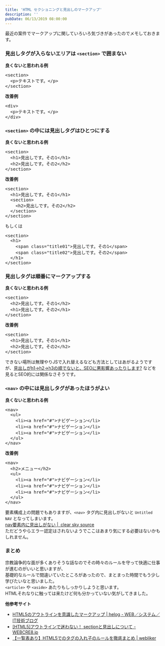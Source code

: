 ```yaml
---
title: 'HTML セクショニングと見出しのマークアップ'
description: ''
pubDate: 06/13/2019 08:00:00
---
```


<p>最近の案件でマークアップに関していろいろ気づきがあったのでメモしておきます。</p>

<h3>見出しタグが入らないエリアは <code>&lt;section&gt;</code> で囲まない</h3>

<p><strong>良くないと思われる例</strong></p>

<pre class="code lang-html" data-lang="html" data-unlink><span class="synIdentifier">&lt;</span><span class="synStatement">section</span><span class="synIdentifier">&gt;</span>
  <span class="synIdentifier">&lt;</span><span class="synStatement">p</span><span class="synIdentifier">&gt;</span>テキストです。<span class="synIdentifier">&lt;/</span><span class="synStatement">p</span><span class="synIdentifier">&gt;</span>
<span class="synIdentifier">&lt;/</span><span class="synStatement">section</span><span class="synIdentifier">&gt;</span>
</pre>

<p><strong>改善例</strong></p>

<pre class="code lang-html" data-lang="html" data-unlink><span class="synIdentifier">&lt;</span><span class="synStatement">div</span><span class="synIdentifier">&gt;</span>
  <span class="synIdentifier">&lt;</span><span class="synStatement">p</span><span class="synIdentifier">&gt;</span>テキストです。<span class="synIdentifier">&lt;/</span><span class="synStatement">p</span><span class="synIdentifier">&gt;</span>
<span class="synIdentifier">&lt;/</span><span class="synStatement">div</span><span class="synIdentifier">&gt;</span>
</pre>

<h3><code>&lt;section&gt;</code> の中には見出しタグはひとつにする</h3>

<p><strong>良くないと思われる例</strong></p>

<pre class="code lang-html" data-lang="html" data-unlink><span class="synIdentifier">&lt;</span><span class="synStatement">section</span><span class="synIdentifier">&gt;</span>
  <span class="synIdentifier">&lt;</span><span class="synStatement">h1</span><span class="synIdentifier">&gt;</span>見出しです。その1<span class="synIdentifier">&lt;/</span><span class="synStatement">h1</span><span class="synIdentifier">&gt;</span>
  <span class="synIdentifier">&lt;</span><span class="synStatement">h2</span><span class="synIdentifier">&gt;</span>見出しです。その2<span class="synIdentifier">&lt;/</span><span class="synStatement">h2</span><span class="synIdentifier">&gt;</span>
<span class="synIdentifier">&lt;/</span><span class="synStatement">section</span><span class="synIdentifier">&gt;</span>
</pre>

<p><strong>改善例</strong></p>

<pre class="code lang-html" data-lang="html" data-unlink><span class="synIdentifier">&lt;</span><span class="synStatement">section</span><span class="synIdentifier">&gt;</span>
  <span class="synIdentifier">&lt;</span><span class="synStatement">h1</span><span class="synIdentifier">&gt;</span>見出しです。その1<span class="synIdentifier">&lt;/</span><span class="synStatement">h1</span><span class="synIdentifier">&gt;</span>
  <span class="synIdentifier">&lt;</span><span class="synStatement">section</span><span class="synIdentifier">&gt;</span>
    <span class="synIdentifier">&lt;</span><span class="synStatement">h2</span><span class="synIdentifier">&gt;</span>見出しです。その2<span class="synIdentifier">&lt;/</span><span class="synStatement">h2</span><span class="synIdentifier">&gt;</span>
  <span class="synIdentifier">&lt;/</span><span class="synStatement">section</span><span class="synIdentifier">&gt;</span>
<span class="synIdentifier">&lt;/</span><span class="synStatement">section</span><span class="synIdentifier">&gt;</span>
</pre>

<p>もしくは</p>

<pre class="code lang-html" data-lang="html" data-unlink><span class="synIdentifier">&lt;</span><span class="synStatement">section</span><span class="synIdentifier">&gt;</span>
  <span class="synIdentifier">&lt;</span><span class="synStatement">h1</span><span class="synIdentifier">&gt;</span>
    <span class="synIdentifier">&lt;</span><span class="synStatement">span</span><span class="synIdentifier"> </span><span class="synType">class</span><span class="synIdentifier">=</span><span class="synConstant">&quot;title01&quot;</span><span class="synIdentifier">&gt;</span>見出しです。その1<span class="synIdentifier">&lt;/</span><span class="synStatement">span</span><span class="synIdentifier">&gt;</span>
    <span class="synIdentifier">&lt;</span><span class="synStatement">span</span><span class="synIdentifier"> </span><span class="synType">class</span><span class="synIdentifier">=</span><span class="synConstant">&quot;title02&quot;</span><span class="synIdentifier">&gt;</span>見出しです。その2<span class="synIdentifier">&lt;/</span><span class="synStatement">span</span><span class="synIdentifier">&gt;</span>
  <span class="synIdentifier">&lt;/</span><span class="synStatement">h1</span><span class="synIdentifier">&gt;</span>
<span class="synIdentifier">&lt;/</span><span class="synStatement">section</span><span class="synIdentifier">&gt;</span>
</pre>

<h3>見出しタグは順番にマークアップする</h3>

<p><strong>良くないと思われる例</strong></p>

<pre class="code lang-html" data-lang="html" data-unlink><span class="synIdentifier">&lt;</span><span class="synStatement">section</span><span class="synIdentifier">&gt;</span>
  <span class="synIdentifier">&lt;</span><span class="synStatement">h2</span><span class="synIdentifier">&gt;</span>見出しです。その1<span class="synIdentifier">&lt;/</span><span class="synStatement">h2</span><span class="synIdentifier">&gt;</span>
  <span class="synIdentifier">&lt;</span><span class="synStatement">h1</span><span class="synIdentifier">&gt;</span>見出しです。その2<span class="synIdentifier">&lt;/</span><span class="synStatement">h1</span><span class="synIdentifier">&gt;</span>
<span class="synIdentifier">&lt;/</span><span class="synStatement">section</span><span class="synIdentifier">&gt;</span>
</pre>

<p><strong>改善例</strong></p>

<pre class="code lang-html" data-lang="html" data-unlink><span class="synIdentifier">&lt;</span><span class="synStatement">section</span><span class="synIdentifier">&gt;</span>
  <span class="synIdentifier">&lt;</span><span class="synStatement">h1</span><span class="synIdentifier">&gt;</span>見出しです。その1<span class="synIdentifier">&lt;/</span><span class="synStatement">h1</span><span class="synIdentifier">&gt;</span>
  <span class="synIdentifier">&lt;</span><span class="synStatement">h2</span><span class="synIdentifier">&gt;</span>見出しです。その2<span class="synIdentifier">&lt;/</span><span class="synStatement">h2</span><span class="synIdentifier">&gt;</span>
<span class="synIdentifier">&lt;/</span><span class="synStatement">section</span><span class="synIdentifier">&gt;</span>
</pre>

<p>できない場所は無理やりJSで入れ替えるなども方法としてはあがるようですが、<a href="https://webtan.impress.co.jp/e/2018/04/20/29008">見出しがh1→h2→h3の順でないと、SEOに悪影響あったりします?</a> などを見るとSEO的には関係なさそうです。</p>

<h3><code>&lt;nav&gt;</code> の中には見出しタグがあったほうがよい</h3>

<p><strong>良くないと思われる例</strong></p>

<pre class="code lang-html" data-lang="html" data-unlink><span class="synIdentifier">&lt;</span><span class="synStatement">nav</span><span class="synIdentifier">&gt;</span>
  <span class="synIdentifier">&lt;</span><span class="synStatement">ul</span><span class="synIdentifier">&gt;</span>
    <span class="synIdentifier">&lt;</span><span class="synStatement">li</span><span class="synIdentifier">&gt;&lt;</span><span class="synStatement">a</span><span class="synIdentifier"> </span><span class="synType">href</span><span class="synIdentifier">=</span><span class="synConstant">&quot;#&quot;</span><span class="synIdentifier">&gt;</span><span class="synUnderlined">ナビゲーション</span><span class="synIdentifier">&lt;/</span><span class="synStatement">li</span><span class="synIdentifier">&gt;</span>
    <span class="synIdentifier">&lt;</span><span class="synStatement">li</span><span class="synIdentifier">&gt;&lt;</span><span class="synStatement">a</span><span class="synIdentifier"> </span><span class="synType">href</span><span class="synIdentifier">=</span><span class="synConstant">&quot;#&quot;</span><span class="synIdentifier">&gt;</span><span class="synUnderlined">ナビゲーション</span><span class="synIdentifier">&lt;/</span><span class="synStatement">li</span><span class="synIdentifier">&gt;</span>
    <span class="synIdentifier">&lt;</span><span class="synStatement">li</span><span class="synIdentifier">&gt;&lt;</span><span class="synStatement">a</span><span class="synIdentifier"> </span><span class="synType">href</span><span class="synIdentifier">=</span><span class="synConstant">&quot;#&quot;</span><span class="synIdentifier">&gt;</span><span class="synUnderlined">ナビゲーション</span><span class="synIdentifier">&lt;/</span><span class="synStatement">li</span><span class="synIdentifier">&gt;</span>
  <span class="synIdentifier">&lt;/</span><span class="synStatement">ul</span><span class="synIdentifier">&gt;</span>
<span class="synIdentifier">&lt;/</span><span class="synStatement">nav</span><span class="synIdentifier">&gt;</span>
</pre>

<p><strong>改善例</strong></p>

<pre class="code lang-html" data-lang="html" data-unlink><span class="synIdentifier">&lt;</span><span class="synStatement">nav</span><span class="synIdentifier">&gt;</span>
  <span class="synIdentifier">&lt;</span><span class="synStatement">h2</span><span class="synIdentifier">&gt;</span>メニュー<span class="synIdentifier">&lt;/</span><span class="synStatement">h2</span><span class="synIdentifier">&gt;</span>
  <span class="synIdentifier">&lt;</span><span class="synStatement">ul</span><span class="synIdentifier">&gt;</span>
    <span class="synIdentifier">&lt;</span><span class="synStatement">li</span><span class="synIdentifier">&gt;&lt;</span><span class="synStatement">a</span><span class="synIdentifier"> </span><span class="synType">href</span><span class="synIdentifier">=</span><span class="synConstant">&quot;#&quot;</span><span class="synIdentifier">&gt;</span><span class="synUnderlined">ナビゲーション</span><span class="synIdentifier">&lt;/</span><span class="synStatement">li</span><span class="synIdentifier">&gt;</span>
    <span class="synIdentifier">&lt;</span><span class="synStatement">li</span><span class="synIdentifier">&gt;&lt;</span><span class="synStatement">a</span><span class="synIdentifier"> </span><span class="synType">href</span><span class="synIdentifier">=</span><span class="synConstant">&quot;#&quot;</span><span class="synIdentifier">&gt;</span><span class="synUnderlined">ナビゲーション</span><span class="synIdentifier">&lt;/</span><span class="synStatement">li</span><span class="synIdentifier">&gt;</span>
    <span class="synIdentifier">&lt;</span><span class="synStatement">li</span><span class="synIdentifier">&gt;&lt;</span><span class="synStatement">a</span><span class="synIdentifier"> </span><span class="synType">href</span><span class="synIdentifier">=</span><span class="synConstant">&quot;#&quot;</span><span class="synIdentifier">&gt;</span><span class="synUnderlined">ナビゲーション</span><span class="synIdentifier">&lt;/</span><span class="synStatement">li</span><span class="synIdentifier">&gt;</span>
  <span class="synIdentifier">&lt;/</span><span class="synStatement">ul</span><span class="synIdentifier">&gt;</span>
<span class="synIdentifier">&lt;/</span><span class="synStatement">nav</span><span class="synIdentifier">&gt;</span>
</pre>

<p>要素構成上の問題でもありますが、<code>&lt;nav&gt;</code> タグ内に見出しがないと <code>Untitled NAV</code> となってしまいます。<br/>
<a href="https://maboroshi.biz/clearskysource/?p=144">nav要素内に見出しがない |  clear sky source</a><br/>
ただどうやらエラー認定はされないようでここはあまり気にする必要はないかもしれません。</p>

<h3>まとめ</h3>

<p>宗教論争的な面が多くありそうな話なのでその時々のルールを守って快適に仕事が進むのがいいと思いますが、<br/>
基礎的なルールで間違いていたところがあったので、まとまった時間でもう少し学びたいなと思いました。<br/>
<code>&lt;article&gt;</code> や <code>&lt;aside&gt;</code> あたりもしっかりしようと思います。<br/>
HTMLそれなりに触っては来たけど何も分かっていない気がしてきました。</p>

<p><strong>他参考サイト</strong></p>

<ul>
<li><a href="https://helog.jp/html-css/html5-outline-markup/">HTML5のアウトラインを意識したマークアップ | helog - WEB／システム／IT技術ブログ</a></li>
<li><a href="http://webcre8.jp/think/html5-section-outline.html">[HTML5]アウトラインで迷わない！ sectionと見出しについて - WEBCRE8.jp</a></li>
<li><a href="https://webliker.info/46840/">【一覧表あり】HTML5でのタグの入れ子のルールを徹底まとめ | webliker</a></li>
</ul>
